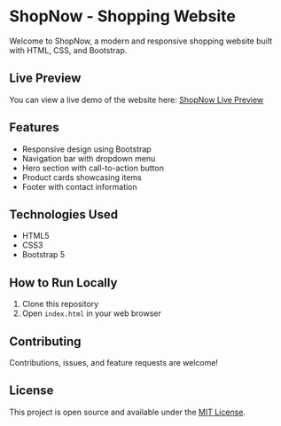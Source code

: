 # ShopNow - Shopping Website

Welcome to ShopNow, a modern and responsive shopping website built with HTML, CSS, and Bootstrap.

## Live Preview

You can view a live demo of the website here: [ShopNow Live Preview](https://mihirtailor.github.io/Module_2_WebDevelopmentBasics2/module_2_assessment/shopping_website/)

## Features

- Responsive design using Bootstrap
- Navigation bar with dropdown menu
- Hero section with call-to-action button
- Product cards showcasing items
- Footer with contact information

## Technologies Used

- HTML5
- CSS3
- Bootstrap 5

## How to Run Locally

1. Clone this repository
2. Open `index.html` in your web browser

## Contributing

Contributions, issues, and feature requests are welcome!

## License

This project is open source and available under the [MIT License](LICENSE).

